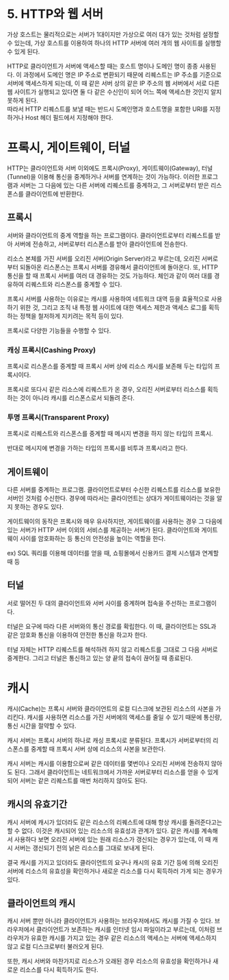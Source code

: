 # 5. HTTP와 웹 서버  


가상 호스트는 물리적으로는 서버가 1대이지만 가상으로 여러 대가 있는 것처럼 설정할 수 있는데, 가상 호스트를 이용하여 하나의 HTTP 서버에 여러 개의 웹 사이트를 실행할 수 있게 된다.   



HTTP로 클라이언트가 서버에 액세스할 때는 호스트 명이나 도메인 명이 종종 사용된다. 이 과정에서 도메인 명은 IP 주소로 변환되기 때문에 리퀘스트는 IP 주소를 기준으로 서버에 액세스하게 되는데, 이 때 같은 서버 상의 같은 IP 주소의 웹 서버에서 서로 다른 웹 사이트가 실행되고 있다면 둘 다 같은 수신인이 되어 어느 쪽에 액세스한 것인지 알지 못하게 된다.   
따라서 HTTP 리퀘스트를 보낼 때는 반드시 도메인명과 호스트명을 포함한 URI를 지정하거나 Host 헤더 필드에서 지정해야 한다.



# 프록시, 게이트웨이, 터널

HTTP는 클라이언트와 서버 이외에도 프록시(Proxy), 게이트웨이(Gateway), 터널(Tunnel)을 이용해 통신을 중계하거나 서버를 연계하는 것이 가능하다. 이러한 프로그램과 서버는 그 다음에 있는 다른 서버에 리퀘스트를 중계하고, 그 서버로부터 받은 리스폰스를 클라이언트에 반환한다.  


## 프록시

서버와 클라이언트의 중계 역할을 하는 프로그램이다. 클라이언트로부터 리퀘스트를 받아 서버에 전송하고, 서버로부터 리스폰스를 받아 클라이언트에 전송한다.

리소스 본체를 가진 서버를 오리진 서버(Origin Server)라고 부르는데, 오리진 서버로부터 되돌아온 리스폰스는 프록시 서버를 경유해서 클라이언트에 돌아온다.  또, HTTP 통신을 할 때 프록시 서버를 여러 대 경유하는 것도 가능하다. 체인과 같이 여러 대를 경유하여 리퀘스트와 리스폰스를 중계할 수 있다.

프록시 서버를 사용하는 이유로는 캐시를 사용하여 네트워크 대역 등을 효율적으로 사용하기 위한 것, 그리고 조직 내 특정 웹 사이트에 대한 액세스 제한과 액세스 로그를 획득하는 정책을 철저하게 지키려는 목적 등이 있다.



프록시로 다양한 기능들을 수행할 수 있다.   

### 캐싱 프록시(Cashing Proxy)

프록시로 리스폰스를 중계할 때 프록시 서버 상에 리소스 캐시를 보존해 두는 타입의 프록시이다.

프록시로 또다시 같은 리소스에 리퀘스트가 온 경우, 오리진 서버로부터 리소스를 획득하는 것이 아니라 캐시를 리스폰스로서 되돌려 준다.



### 투명 프록시(Transparent Proxy)

프록시로 리퀘스트와 리스폰스를 중계할 때 메시지 변경을 하지 않는 타입의 프록시. 

반대로 메시지에 변경을 가하는 타입의 프록시를 비투과 프록시라고 한다.



## 게이트웨이

다른 서버를 중계하는 프로그램. 클라이언트로부터 수신한 리퀘스트를 리소스를 보유한 서버인 것처럼 수신한다. 경우에 따라서는 클라이언트는 상대가 게이트웨이라는 것을 알지 못하는 경우도 있다.

게이트웨이의 동작은 프록시와 매우 유사하지만, 게이트웨이를 사용하는 경우 그 다음에 있는 서버가 HTTP 서버 이외의 서비스를 제공하는 서버가 된다. 클라이언트와 게이트웨이 사이를 암호화하는 등 통신의 안전성을 높이는 역할을 한다.

ex) SQL 쿼리를 이용해 데이터를 얻을 때, 쇼핑몰에서 신용카드 결제 시스템과 연계할 때 등



## 터널

서로 떨어진 두 대의 클라이언트와 서버 사이를 중계하며 접속을 주선하는 프로그램이다.

터널은 요구에 따라 다른 서버와의 통신 경로를 확립한다. 이 때, 클라이언트는 SSL과 같은 암호화 통신을 이용하여 안전한 통신을 하고자 한다. 

터널 자체는 HTTP 리퀘스트를 해석하려 하지 않고 리퀘스트를 그대로 그 다음 서버로 중계한다. 그리고 터널은 통신하고 있는 양 끝의 접속이 끊어질 때 종료된다.



# 캐시

캐시(Cache)는 프록시 서버와 클라이언트의 로컬 디스크에 보관된 리소스의 사본을 가리킨다. 캐시를 사용하면 리소스를 가진 서버에의 액세스를 줄일 수 있기 때문에 통신량, 통신 시간을 절약할 수 있다. 

캐시 서버는 프록시 서버의 하나로 캐싱 프록시로 분류된다. 프록시가 서버로부터의 리스폰스를 중계할 때 프록시 서버 상에 리소스의 사본을 보관한다. 

캐시 서버는 캐시를 이용함으로써 같은 데이터를 몇번이나 오리진 서버에 전송하지 않아도 된다. 그래서 클라이언트는 네트워크에서 가까운 서버로부터 리소스를 얻을 수 있게 되어 서버는 같은 리퀘스트를 매번 처리하지 않아도 된다.



## 캐시의 유효기간

캐시 서버에 캐시가 있더라도 같은 리소스의 리퀘스트에 대해 항상 캐시를 돌려준다고는 할 수 없다. 이것은 캐시되어 있는 리소스의 유효성과 관계가 있다. 같은 캐시를 계속해서 사용하다 보면 오리진 서버에 있는 원래 리소스가 갱신되는 경우가 있는데, 이 때 캐시 서버는 갱신되기 전의 낡은 리소스를 그대로 보내게 된다. 

결국 캐시를 가지고 있더라도 클라이언트의 요구나 캐시의 유효 기간 등에 의해 오리진 서버에 리소스의 유효성을 확인하거나 새로운 리소스를 다시 획득하러 가게 되는 경우가 있다.



## 클라이언트의 캐시

캐시 서버 뿐만 아니라 클라이언트가 사용하는 브라우저에서도 캐시를 가질 수 있다. 브라우저에서 클라이언트가 보존하는 캐시를 인터넷 임시 파일이라고 부르는데, 이처럼 브라우저가 유효한 캐시를 가지고 있는 경우 같은 리소스의 액세스는 서버에 액세스하지 않고 로컬 디스크로부터 불러오게 된다.

또한, 캐시 서버와 마찬가지로 리소스가 오래된 경우 리소스의 유효성을 확인하거나 새로운 리소스를 다시 획득하기도 한다.